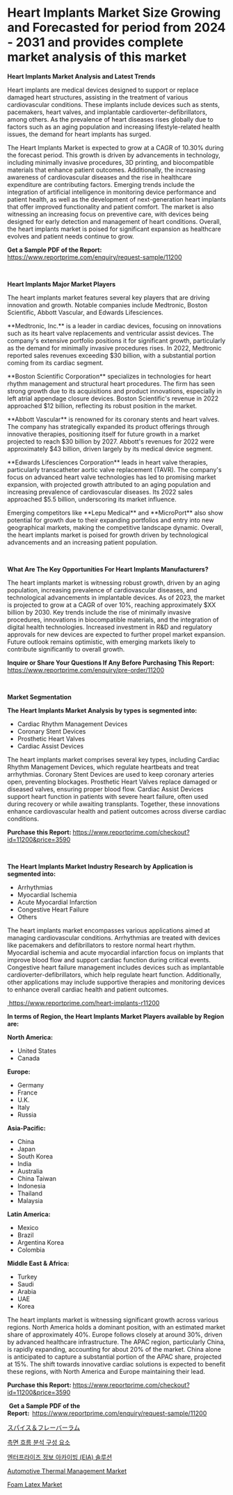 <p><h1>Heart Implants Market Size Growing and Forecasted for period from 2024 - 2031 and provides complete market analysis of this market</h1></p><p><strong>Heart Implants Market Analysis and Latest Trends</strong></p>
<p><p>Heart implants are medical devices designed to support or replace damaged heart structures, assisting in the treatment of various cardiovascular conditions. These implants include devices such as stents, pacemakers, heart valves, and implantable cardioverter-defibrillators, among others. As the prevalence of heart diseases rises globally due to factors such as an aging population and increasing lifestyle-related health issues, the demand for heart implants has surged.</p><p>The Heart Implants Market is expected to grow at a CAGR of 10.30% during the forecast period. This growth is driven by advancements in technology, including minimally invasive procedures, 3D printing, and biocompatible materials that enhance patient outcomes. Additionally, the increasing awareness of cardiovascular diseases and the rise in healthcare expenditure are contributing factors. Emerging trends include the integration of artificial intelligence in monitoring device performance and patient health, as well as the development of next-generation heart implants that offer improved functionality and patient comfort. The market is also witnessing an increasing focus on preventive care, with devices being designed for early detection and management of heart conditions. Overall, the heart implants market is poised for significant expansion as healthcare evolves and patient needs continue to grow.</p></p>
<p><strong>Get a Sample PDF of the Report:&nbsp;</strong> <a href="https://www.reportprime.com/enquiry/request-sample/11200">https://www.reportprime.com/enquiry/request-sample/11200</a></p>
<p>&nbsp;</p>
<p><strong>Heart Implants Major Market Players</strong></p>
<p><p>The heart implants market features several key players that are driving innovation and growth. Notable companies include Medtronic, Boston Scientific, Abbott Vascular, and Edwards Lifesciences. </p><p>**Medtronic, Inc.** is a leader in cardiac devices, focusing on innovations such as its heart valve replacements and ventricular assist devices. The company's extensive portfolio positions it for significant growth, particularly as the demand for minimally invasive procedures rises. In 2022, Medtronic reported sales revenues exceeding $30 billion, with a substantial portion coming from its cardiac segment.</p><p>**Boston Scientific Corporation** specializes in technologies for heart rhythm management and structural heart procedures. The firm has seen strong growth due to its acquisitions and product innovations, especially in left atrial appendage closure devices. Boston Scientific's revenue in 2022 approached $12 billion, reflecting its robust position in the market.</p><p>**Abbott Vascular** is renowned for its coronary stents and heart valves. The company has strategically expanded its product offerings through innovative therapies, positioning itself for future growth in a market projected to reach $30 billion by 2027. Abbott's revenues for 2022 were approximately $43 billion, driven largely by its medical device segment.</p><p>**Edwards Lifesciences Corporation** leads in heart valve therapies, particularly transcatheter aortic valve replacement (TAVR). The company's focus on advanced heart valve technologies has led to promising market expansion, with projected growth attributed to an aging population and increasing prevalence of cardiovascular diseases. Its 2022 sales approached $5.5 billion, underscoring its market influence.</p><p>Emerging competitors like **Lepu Medical** and **MicroPort** also show potential for growth due to their expanding portfolios and entry into new geographical markets, making the competitive landscape dynamic. Overall, the heart implants market is poised for growth driven by technological advancements and an increasing patient population.</p></p>
<p>&nbsp;</p>
<p><strong>What Are The Key Opportunities For Heart Implants Manufacturers?</strong></p>
<p><p>The heart implants market is witnessing robust growth, driven by an aging population, increasing prevalence of cardiovascular diseases, and technological advancements in implantable devices. As of 2023, the market is projected to grow at a CAGR of over 10%, reaching approximately $XX billion by 2030. Key trends include the rise of minimally invasive procedures, innovations in biocompatible materials, and the integration of digital health technologies. Increased investment in R&D and regulatory approvals for new devices are expected to further propel market expansion. Future outlook remains optimistic, with emerging markets likely to contribute significantly to overall growth.</p></p>
<p><strong>Inquire or Share Your Questions If Any Before Purchasing This Report:</strong> <a href="https://www.reportprime.com/enquiry/pre-order/11200">https://www.reportprime.com/enquiry/pre-order/11200</a></p>
<p>&nbsp;</p>
<p><strong>Market Segmentation</strong></p>
<p><strong>The Heart Implants Market Analysis by types is segmented into:</strong></p>
<p><ul><li>Cardiac Rhythm Management Devices</li><li>Coronary Stent Devices</li><li>Prosthetic Heart Valves</li><li>Cardiac Assist Devices</li></ul></p>
<p><p>The heart implants market comprises several key types, including Cardiac Rhythm Management Devices, which regulate heartbeats and treat arrhythmias. Coronary Stent Devices are used to keep coronary arteries open, preventing blockages. Prosthetic Heart Valves replace damaged or diseased valves, ensuring proper blood flow. Cardiac Assist Devices support heart function in patients with severe heart failure, often used during recovery or while awaiting transplants. Together, these innovations enhance cardiovascular health and patient outcomes across diverse cardiac conditions.</p></p>
<p><strong>Purchase this Report:&nbsp;</strong><a href="https://www.reportprime.com/checkout?id=11200&price=3590">https://www.reportprime.com/checkout?id=11200&price=3590</a></p>
<p>&nbsp;</p>
<p><strong>The Heart Implants Market Industry Research by Application is segmented into:</strong></p>
<p><ul><li>Arrhythmias</li><li>Myocardial Ischemia</li><li>Acute Myocardial Infarction</li><li>Congestive Heart Failure</li><li>Others</li></ul></p>
<p><p>The heart implants market encompasses various applications aimed at managing cardiovascular conditions. Arrhythmias are treated with devices like pacemakers and defibrillators to restore normal heart rhythm. Myocardial ischemia and acute myocardial infarction focus on implants that improve blood flow and support cardiac function during critical events. Congestive heart failure management includes devices such as implantable cardioverter-defibrillators, which help regulate heart function. Additionally, other applications may include supportive therapies and monitoring devices to enhance overall cardiac health and patient outcomes.</p></p>
<p><a href="https://www.reportprime.com/heart-implants-r11200">&nbsp;https://www.reportprime.com/heart-implants-r11200</a></p>
<p><strong>In terms of Region, the Heart Implants Market Players available by Region are:</strong></p>
<p>
    <p> <strong> North America: </strong>
        <ul>
            <li>United States</li>
            <li>Canada</li>
        </ul>
        </p> 
    <p> <strong> Europe: </strong>
        <ul>
            <li>Germany</li>
            <li>France</li>
            <li>U.K.</li>
            <li>Italy</li>
            <li>Russia</li>
        </ul>
        </p> 
    <p> <strong> Asia-Pacific: </strong>
        <ul>
            <li>China</li>
            <li>Japan</li>
            <li>South Korea</li>
            <li>India</li>
            <li>Australia</li>
            <li>China Taiwan</li>
            <li>Indonesia</li>
            <li>Thailand</li>
            <li>Malaysia</li>
        </ul>
        </p> 
    <p> <strong> Latin America: </strong>
        <ul>
            <li>Mexico</li>
            <li>Brazil</li>
            <li>Argentina Korea</li>
            <li>Colombia</li>
        </ul>
        </p> 
    <p> <strong> Middle East & Africa: </strong>
        <ul>
            <li>Turkey</li>
            <li>Saudi</li>
            <li>Arabia</li>
            <li>UAE</li>
            <li>Korea</li>
        </ul>
    </p>
    </p>
<p><p>The heart implants market is witnessing significant growth across various regions. North America holds a dominant position, with an estimated market share of approximately 40%. Europe follows closely at around 30%, driven by advanced healthcare infrastructure. The APAC region, particularly China, is rapidly expanding, accounting for about 20% of the market. China alone is anticipated to capture a substantial portion of the APAC share, projected at 15%. The shift towards innovative cardiac solutions is expected to benefit these regions, with North America and Europe maintaining their lead.</p></p>
<p><strong>Purchase this Report: </strong><a href="https://www.reportprime.com/checkout?id=11200&price=3590">https://www.reportprime.com/checkout?id=11200&price=3590</a></p>
<p>&nbsp;<strong>Get a Sample PDF of the Report:&nbsp;&nbsp;</strong><a href="https://www.reportprime.com/enquiry/request-sample/11200">https://www.reportprime.com/enquiry/request-sample/11200</a></p>
<p><strong></strong></p>
<p><p><a href="https://medium.com/@felicidadbucar3s/spiced-flavored-rum-market-%E3%81%AF-%E3%82%B3%E3%82%B9%E3%83%88%E7%AE%A1%E7%90%86%E3%81%A8%E5%8A%B9%E7%8E%87%E5%90%91%E4%B8%8A%E3%82%92%E5%84%AA%E5%85%88%E3%81%97%E3%81%BE%E3%81%99-%E3%81%95%E3%82%89%E3%81%AB-%E5%A0%B1%E5%91%8A%E6%9B%B8%E3%81%AF%E5%B8%82%E5%A0%B4%E3%81%AE%E9%9C%80%E8%A6%81%E9%9D%A2%E3%81%A8%E4%BE%9B%E7%B5%A6%E9%9D%A2%E3%81%AE%E4%B8%A1%E6%96%B9%E3%82%92%E3%82%AB%E3%83%90%E3%83%BC%E3%81%97%E3%81%A6%E3%81%84%E3%81%BE%E3%81%99-spiced-flavored-abdc8c057adb?postPublishedType=initial">スパイス＆フレーバーラム</a></p><p><a href="https://medium.com/@robertojones8678/%EC%84%B8%EA%B3%84-lateral-flow-assay-component-market-%EC%9D%80-2024%EC%97%90%EC%84%9C-2031%EB%A1%9C-%EC%97%B0%ED%8F%89%EA%B7%A0-%EC%A6%9D%EA%B0%80%EC%9C%A8%EC%9D%84-%EB%B3%B4%EC%9D%BC-%EA%B2%83%EC%9C%BC%EB%A1%9C-%EC%98%88%EC%83%81%EB%90%A9%EB%8B%88%EB%8B%A4-b2c2d4db61a0">측면 흐름 분석 구성 요소</a></p><p><a href="https://medium.com/@robertojones8678/enterprise-information-archiving-eia-solution-market-%EC%9D%98-%EA%B8%80%EB%A1%9C%EB%B2%8C-%EC%8B%9C%EC%9E%A5-%EA%B0%9C%EC%9A%94%EB%8A%94-%EC%A0%84-%EC%84%B8%EA%B3%84-%EB%B0%8F-%EC%A3%BC%EC%9A%94-%EC%8B%9C%EC%9E%A5%EC%9D%98-%EC%82%B0%EC%97%85%EC%97%90-%EC%98%81%ED%96%A5%EC%9D%84-%EB%AF%B8%EC%B9%98%EB%8A%94-%EC%A3%BC%EC%9A%94-77726f75b122">엔터프라이즈 정보 아카이빙 (EIA) 솔루션</a></p><p><a href="https://issuu.com/reportprime-2/docs/automotive-thermal-management-marke_00120e86b04e2a">Automotive Thermal Management Market</a></p><p><a href="https://medium.com/@bartlakin73/the-foam-latex-market-decisions-are-mostly-driven-by-resource-optimization-and-cost-effectiveness-d18ec6cfde1d">Foam Latex Market</a></p></p>